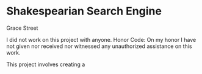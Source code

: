 # Shakespearian Search Engine


Grace Street 

I did not work on this project with anyone.
Honor Code: On my honor I have not given nor received nor witnessed any unauthorized assistance on this work.

This project involves creating a 

